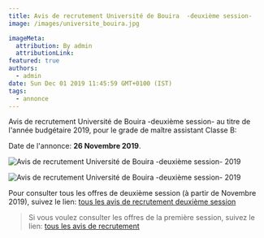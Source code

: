 ```yaml
---
title: Avis de recrutement Université de Bouira  -deuxième session-
image: /images/universite_bouira.jpg

imageMeta:
  attribution: By admin
  attributionLink:
featured: true
authors:
  - admin
date: Sun Dec 01 2019 11:45:59 GMT+0100 (IST)
tags:
  - annonce
---
```

Avis de recrutement Université de Bouira  -deuxième session- au titre de l'année budgétaire 2019, pour le grade de maître assistant Classe B:

Date de l'annonce: **26 Novembre 2019**.

![Avis de recrutement Université de Bouira  -deuxième session- 2019](/images/avis-de-recr-universite-universite-bouira-deuxieme-session.jpg)

![Avis de recrutement Université de Bouira  -deuxième session- 2019](/images/avis-de-recr-universite-universite-bouira-deuxieme-session-2.jpg)

Pour consulter tous les offres de deuxième session (à partir de Novembre 2019), suivez le lien: [tous les avis de recrutement deuxième session](/tous-les-avis-de-recrutement-mitre-assistant-classe-b-au-titre-de-l-annee-2019-deuxieme-session/)

>Si vous voulez consulter les offres de la première session, suivez le lien: [tous les avis de recrutement](/tous_les_avis_de_recrutement_annee_budgetaire_2019/)
